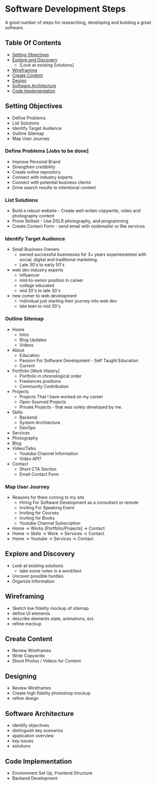 # Software Development Steps

A good number of steps for researching, developing and building a great software.

## Table Of Contents
- [Setting Objectives](#setting-objectives)
- [Explore and Discovery](#explore-and-discovery)
  - [Look at existing Solutions]
- [Wireframing](#wireframing)
- [Create Content](#create-content)
- [Design](#design)
- [Software Architecture](#software-architecture)
- [Code Implementation](#code-implementation)

## Setting Objectives
- Define Problems
- List Solutions
- Identify Target Audience
- Outline Sitemap
- Map User Journey

### Define Problems [Jobs to be done]
- Improve Personal Brand
- Strengthen credibility
- Create online repository
- Connect with industry experts
- Connect with potential business clients
- Drive search results to intentional content
### List Solutions
- Build a robust website - Create well writen copywrite, video and photography content
- Prove Skillset - Use DSLR photography, and programming
- Create Contact Form - send email with nodemailer or like services
### Identify Target Audience
- Small Business Owners
  - owned successful businesses for 3+ years experiemented with social, digital and traditional marketing.
  - Late 30's to early 50's
- web dev industry experts
  - influencer
  - mid-to-senior position in career
  - college educated
  - mid 20's to late 30's
- new comer to web development
  - individual just starting their journey into web dev
  - late teen to mid 30's
### Outline Sitemap
  - Home
    - Intro
    - Blog Updates
    - Videos
  - About
    - Education
    - Passion For Software Development - Self Taught Education
    - Current
  - Portfolio [Work History]
    - Portfolio in chronological order
    - Freelances positions
    - Community Contribution
  - Projects
    - Projects That I have worked on my career
    - Open Sourced Projects
    - Private Projects - that was solely developed by me.
  - Skills
    - Backend
    - System Architecture
    - DevOps
  - Services
  - Photography
  - Blog
  - Video/Talks
    - Youtube Channel Information
    - Video API?
  - Contact
    - Short CTA Section
    - Email Contact Form
### Map User Journey
- Reasons for them coming to my site
  - Hiring For Software Development as a consultant or remote
  - Inviting For Speaking Event
  - Inviting for Courses
  - Inviting for Books
  - Youtube Channel Subscription
- Home -> Works [Portfolio/Projects] -> Contact
- Home -> Skills -> Work -> Services -> Contact
- Home -> Youtube -> Services -> Contact

## Explore and Discovery
- Look at existing solutions
  - take some notes in a word/text
- Uncover possible hurdles
- Organize Information

## Wireframing
- Sketch low fidelity mockup of sitemap
- define UI elements
- describe elements state, animations, ect.
- refine mockup

## Create Content
- Review Wireframes
- Write Copywrite
- Shoot Photos / Videos for Content

## Designing
- Review Wireframes
- Create high fidelity photoshop mockup
- refine design

## Software Architecture
- identify objectives
- distinguish key scenarios
- application overview
- key issues
- solutions

## Code Implementation
- Environment Set Up, Frontend Structure
- Backend Development


